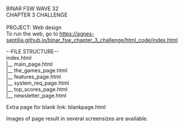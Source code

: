 BINAR FSW WAVE 32 <br>
CHAPTER 3 CHALLENGE <br>
<br>
PROJECT: Web design <br>
To run the web, go to https://agnes-septilia.github.io/binar_fsw_chapter_3_challenge/html_code/index.html
<br>

--FILE STRUCTURE-- <br>
index.html <br>
|__ main_page.html <br>
|__ the_games_page.html <br>
|__ features_page.html <br>
|__ system_req_page.html <br>
|__ top_scores_page.html <br>
|__ newsletter_page.html <br>
  
Extra page for blank link: blankpage.html
  
Images of page result in several screensizes are available.
